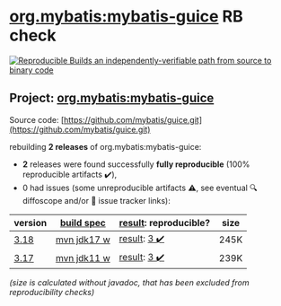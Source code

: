 [org.mybatis:mybatis-guice](https://central.sonatype.com/artifact/org.mybatis/mybatis-guice/versions) RB check
=======

[![Reproducible Builds](https://reproducible-builds.org/images/logos/rb.svg) an independently-verifiable path from source to binary code](https://reproducible-builds.org/)

## Project: [org.mybatis:mybatis-guice](https://central.sonatype.com/artifact/org.mybatis/mybatis-guice/versions)

Source code: [https://github.com/mybatis/guice.git](https://github.com/mybatis/guice.git)

rebuilding **2 releases** of org.mybatis:mybatis-guice:
- **2** releases were found successfully **fully reproducible** (100% reproducible artifacts :heavy_check_mark:),
- 0 had issues (some unreproducible artifacts :warning:, see eventual :mag: diffoscope and/or :memo: issue tracker links):

| version | [build spec](/BUILDSPEC.md) | [result](https://reproducible-builds.org/docs/jvm/): reproducible? | size |
| -- | --------- | ------ | -- |
| [3.18](https://central.sonatype.com/artifact/org.mybatis/mybatis-guice/3.18/pom) | [mvn jdk17 w](mybatis-guice-3.18.buildspec) | [result](mybatis-guice-3.18.buildinfo): [3 :heavy_check_mark: ](mybatis-guice-3.18.buildcompare) | 245K |
| [3.17](https://central.sonatype.com/artifact/org.mybatis/mybatis-guice/3.17/pom) | [mvn jdk11 w](mybatis-guice-3.17.buildspec) | [result](mybatis-guice-3.17.buildinfo): [3 :heavy_check_mark: ](mybatis-guice-3.17.buildcompare) | 239K |

<i>(size is calculated without javadoc, that has been excluded from reproducibility checks)</i>
